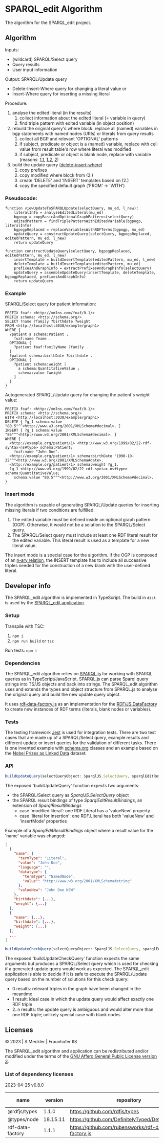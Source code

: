 # SPARQL_edit Algorithm

The algorithm for the SPARQL_edit project.


## Algorithm

Inputs:
* (wildcard) SPARQL/Select query
* Query results
* User input information

Output: SPARQL/Update query
* Delete-Insert-Where query for changing a literal value or
* Insert-Where query for inserting a missing literal

Procedure:
1. analyse the edited literal (in the results)
    1. collect information about the edited literal (= variable in query)
    2. find triple pattern with edited variable (in object position)
2. rebuild the original query's where block: replace all (named) variables in bgp statements with named nodes (URIs) or literals from query results
    1. collect all BGP and relevant 'OPTIONAL' patterns
    2. if subject, predicate or object is a (named) variable, replace with cell value from result table's row where literal was modified
    3. if subject, predicate or object is blank node, replace with variable (reasons: [1.1](https://www.w3.org/TR/2013/REC-sparql11-query-20130321/#BlankNodesInResults), [1.2](https://www.w3.org/TR/2013/REC-sparql11-query-20130321/#BGPsparqlBNodes), [2](https://www.w3.org/TR/2013/REC-sparql11-query-20130321/#grammarBNodes))
3. build the update query ([delete-insert-where](https://www.w3.org/TR/sparql11-update/#deleteInsert))
    1. copy prefixes
    2. copy modified where block from (2.)
    3. create 'DELETE' and 'INSERT' templates based on (2.)
    4. copy the specified default graph ('FROM' -> 'WITH')

### Pseudocode:
```
function viewUpdateToSPARQLUpdate(selectQuery, mu_ed, l_new):
	literalInfo = analyseEditedLiteral(mu_ed)
	bgpogp = copyBasicAndOptionalGraphPatterns(selectQuery)
	editedPattern = findTriplePatternWithEditedVariable(bgpogp, literalInfo)
	bgpogpReplaced = replaceVariablesWithRDFTerms(bgpogp, mu_ed)
	updateQuery = constructUpdateQuery(selectQuery, bgpogpReplaced, editedPattern, mu_ed, l_new)
	return updateQuery

function constructUpdateQuery(selectQuery, bgpogpReplaced, editedPattern, mu_ed, l_new)
	insertTemplate = buildInsertTemplate(editedPattern, mu_ed, l_new)
	deleteTemplate = buildInsertTemplate(editedPattern, mu_ed)
	prefixesAndGraphInfo = extractPrefixesAndGraphInfo(selectQuery)
	updateQuery = assembleUpdateQuery(insertTemplate, deleteTemplate, bgpogpReplaced, prefixesAndGraphInfo)
	return updateQuery
```

### Example
SPARQL/Select query for patient information:
```
PREFIX foaf: <http://xmlns.com/foaf/0.1/>
PREFIX schema: <http://schema.org/>
SELECT ?name ?family ?birthdate ?weight
FROM <http://localhost:3030/example/graph1>
WHERE {
  ?patient a schema:Patient ;
    foaf:name ?name .
  OPTIONAL {  
    ?patient foaf:familyName ?family . 
  }
  ?patient schema:birthDate ?birthdate .
  OPTIONAL {
    ?patient schema:weight [
      a schema:QuantitativeValue ;
      schema:value ?weight
    ] .
  }
}
```
Autogenerated SPARQL/Update query for changing the patient's weight value:
```
PREFIX foaf: <http://xmlns.com/foaf/0.1/>
PREFIX schema: <http://schema.org/>
WITH <http://localhost:3030/example/graph1>
DELETE { ?g_1 schema:value "80.5"^^<http://www.w3.org/2001/XMLSchema#decimal>. }
INSERT { ?g_1 schema:value "86"^^<http://www.w3.org/2001/XMLSchema#decimal>. }
WHERE {
  <http://example.org/patient/1> <http://www.w3.org/1999/02/22-rdf-syntax-ns#type> schema:Patient;
    foaf:name "John Doe".
  <http://example.org/patient/1> schema:birthDate "1990-10-22"^^<http://www.w3.org/2001/XMLSchema#date>.
  <http://example.org/patient/1> schema:weight ?g_1.
  ?g_1 <http://www.w3.org/1999/02/22-rdf-syntax-ns#type> schema:QuantitativeValue;
    schema:value "80.5"^^<http://www.w3.org/2001/XMLSchema#decimal>.
}
```

### Insert mode

The algorithm is capable of generating SPARQL/Update queries for inserting missing literals if two conditions are fulfilled:
1. The edited variable must be defined inside an optional graph pattern (OGP). Otherwise, it would not be a solution to the SPARQL/Select query.
2. The SPARQL/Select query must include at least one RDF literal result for the edited variable. This literal result is used as a template for a new literal value.

The insert mode is a special case for the algorithm. If the OGP is composed of an [n-ary relation](https://www.w3.org/TR/2006/NOTE-swbp-n-aryRelations-20060412/), the INSERT template has to include all successive triples needed for the construction of a new blank with the user-defined literal.


## Developer info

The SPARQL_edit algorithm is implemented in TypeScript. The build in `dist` is used by the [SPARQL_edit application](../app/README.md).

### Setup

Transpile with TSC: 
1. `npm i`
2. `npm run build` or `tsc`

Run tests: `npm t`

### Dependencies

The SPARQL_edit algorithm relies on [SPARQL.js](https://github.com/RubenVerborgh/SPARQL.js) for working with SPARQL queries as in TypeScript/JavaScript. SPARQL.js can parse Sparql query strings into TS/JS objects and back into strings. The SPARQL_edit algorithm uses and extends the types and object structure from SPARQL.js to analyse the original query and build the new update query object.

It uses [rdf-data-factory.js](https://github.com/rubensworks/rdf-data-factory.js) as an implementation for the [RDF/JS DataFactory](http://rdf.js.org/data-model-spec/#datafactory-interface) to create new instances of RDF terms (literals, blank nodes or variables).

### Tests

The testing framework [Jest](https://jestjs.io/) is used for integration tests. There are two test cases that are made up of a SPARQL/Select query, example results and different update or insert queries for the validation of different tasks. There is one invented example with [schema.org](https://schema.org/) classes and an example based on the [Nobel Prizes as Linked Data](https://data.nobelprize.org/specification/) dataset.

### API

```typescript
buildUpdateQuery(selectQueryObject: SparqlJS.SelectQuery, sparqlEditResultRow: SparqlEditResultBindings): SparqlJS.Update
```

The exposed 'buildUpdateQuery' function expects two arguments:
* the SPARQL/Select query as _SparqlJS.SelectQuery_ object
* the SPARQL result bindings of type _SparqlEditResultBindings_, an extension of _SparqlResultBindings_
  * case 'modified literal': one RDF.Literal has a 'valueNew' property
  * case 'literal for insertion': one RDF.Literal has both 'valueNew' and 'insertMode' properties

Example of a _SparqlEditResultBindings_ object where a result value for the 'name' variable was changed:
```json
[
  {
    "name": {
      "termType": "Literal",
      "value": "John Doe",
      "language": "",
      "datatype": {
        "termType": "NamedNode",
        "value": "http://www.w3.org/2001/XMLSchema#string"
      },
      "valueNew": "John Doe NEW"
    },
    "birthdate": {...},
    "weight": {...}
  },
  {
    "name": {...},
    "birthdate": {...},
    "weight": {...}
  },
  ...
]
```

```typescript
buildUpdateCheckQuery(selectQueryObject: SparqlJS.SelectQuery, sparqlEditResultRow: SparqlEditResultBindings): SparqlJS.SelectQuery
```

The exposed 'buildUpdateCheckQuery' function expects the same arguments but produces a SPARQL/Select query which is used for checking if a generated update query would work as expected. 
The SPARQL_edit application is able to decide if it is safe to execute the SPARQL/Update query based on the number of solutions for this check query:
* 0 results: relevant triples in the graph have been changed in the meantime
* 1 result: ideal case in which the update query would affect exactly one RDF triple
* 2..n results: the update query is ambiguous and would alter more than one RDF triple; unlikely special case with blank nodes

## Licenses

© 2023 | S.Meckler | Fraunhofer IIS

The SPARQL_edit algorithm and application can be redistributed and/or modified under the terms of the [GNU Affero General Public License version 3](../LICENSE).

### List of dependency licenses

2023-04-25 v0.8.0

| name | version | repository | summary | from package.json | from license | from readme | 
|---|---|---|---|---|---|---|
| @rdfjs/types | 1.1.0 | https://github.com/rdfjs/types | MIT | MIT | MIT |  | 
| @types/node | 18.15.11 | https://github.com/DefinitelyTyped/DefinitelyTyped | MIT | MIT | MIT |  | 
| rdf-data-factory | 1.1.1 | https://github.com/rubensworks/rdf-data-factory.js | MIT | MIT | MIT |  | 
